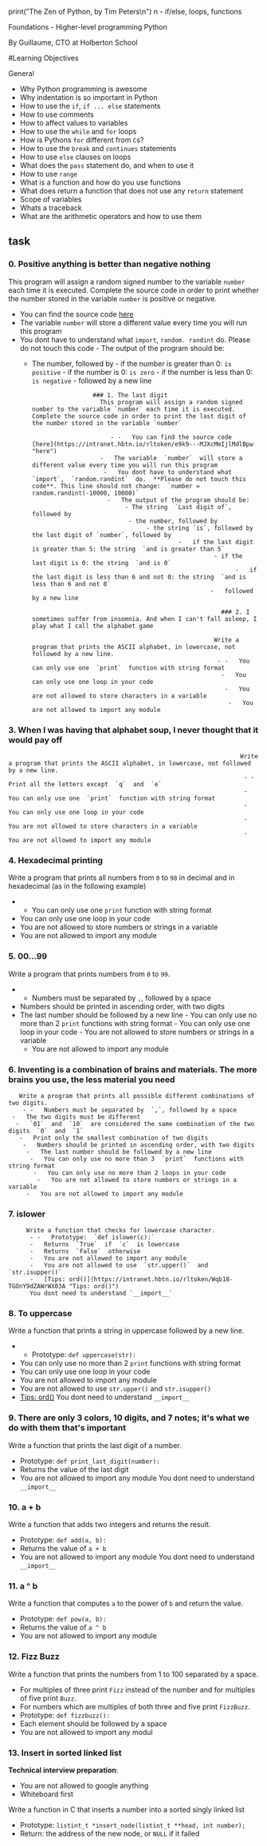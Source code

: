 print("The Zen of Python, by Tim Peters\n")
n - if/else, loops, functions

Foundations - Higher-level programming  Python

By Guillaume, CTO at Holberton School

#Learning Objectives

General 

 - Why Python programming is awesome
 -   Why indentation is so important in Python
 -   How to use the  `if`,  `if ... else`  statements
 -   How to use comments
 -   How to affect values to variables
 -   How to use the  `while`  and  `for`  loops
 -   How is Pythons  `for`  different from  `C`s?
 -   How to use the  `break`  and  `continues`  statements
 -   How to use  `else`  clauses on loops
 -   What does the  `pass`  statement do, and when to use it
 -   How to use  `range`
 -   What is a function and how do you use functions
 -   What does return a function that does not use any  `return`  statement
 -   Scope of variables
 -   Whats a traceback
 -   What are the arithmetic operators and how to use them

## task

### 0. Positive anything is better than negative nothing

This program will assign a random signed number to the variable  `number`  each time it is executed. Complete the source code in order to print whether the number stored in the variable  `number`  is positive or negative.

 -   You can find the source code  [here](https://intranet.hbtn.io/rltoken/2S3G4vOnRrWymCjKYd6Wew "here")
  -   The variable  `number`  will store a different value every time you will run this program
   -   You dont have to understand what  `import`,  `random. randint`  do. Please do not touch this code
    -   The output of the program should be:
        - The number, followed by
	              -   if the number is greater than 0:  `is positive`
		                    -   if the number is 0:  `is zero`
				                  -   if the number is less than 0:  `is negative`
						       -   followed by a new line
						         
							   ### 1. The last digit
							     This program will assign a random signed number to the variable `number` each time it is executed. Complete the source code in order to print the last digit of the number stored in the variable `number`
							       
							        - -   You can find the source code  [here](https://intranet.hbtn.io/rltoken/e9k9---MJXcMmIjlMdlBpw "here")
								 -   The variable  `number`  will store a different value every time you will run this program
								  -   You dont have to understand what  `import`,  `random.randint`  do.  **Please do not touch this code**. This line should not change:  `number = random.randint(-10000, 10000)`
								   -   The output of the program should be:
								        - The string  `Last digit of`, followed by
									     - the number, followed by
									          - the string `is`, followed by the last digit of `number`, followed by
										               -   if the last digit is greater than 5: the string  `and is greater than 5`
											                     - if the last digit is 0: the string  `and is 0`
													                   -   if the last digit is less than 6 and not 0: the string  `and is less than 6 and not 0`
															    -   followed by a new line
															     
															       ### 2. I sometimes suffer from insomnia. And when I can't fall asleep, I play what I call the alphabet game
															         
																 Write a program that prints the ASCII alphabet, in lowercase, not followed by a new line.
																  - -   You can only use one  `print`  function with string format
																   -   You can only use one loop in your code
																    -   You are not allowed to store characters in a variable
																     -   You are not allowed to import any module
### 3. When I was having that alphabet soup, I never thought that it would pay off
																     Write a program that prints the ASCII alphabet, in lowercase, not followed by a new line.
																      - -   Print all the letters except  `q`  and  `e`
																      -   You can only use one  `print`  function with string format
																      -   You can only use one loop in your code
																      -   You are not allowed to store characters in a variable
																      -   You are not allowed to import any module

### 4. Hexadecimal printing
Write a program that prints all numbers from `0` to `98` in decimal and in hexadecimal (as in the following example)

 - -   You can only use one  `print`  function with string format
 -   You can only use one loop in your code
 -   You are not allowed to store numbers or strings in a variable
 -   You are not allowed to import any module

### 5. 00...99
Write a program that prints numbers from `0` to `99`.

 - -   Numbers must be separated by  `,`, followed by a space
  -   Numbers should be printed in ascending order, with two digits
   -   The last number should be followed by a new line
    -   You can only use no more than 2  `print`  functions with string format
     -   You can only use one loop in your code
      -   You are not allowed to store numbers or strings in a variable
       -   You are not allowed to import any module
### 6. Inventing is a combination of brains and materials. The more brains you use, the less material you need
       Write a program that prints all possible different combinations of two digits.
        - -   Numbers must be separated by  `,`, followed by a space
	 -   The two digits must be different
	  -   `01`  and  `10`  are considered the same combination of the two digits  `0`  and  `1`
	   -   Print only the smallest combination of two digits
	    -   Numbers should be printed in ascending order, with two digits
	     -   The last number should be followed by a new line
	      -   You can only use no more than 3  `print`  functions with string format
	       -   You can only use no more than 2 loops in your code
	        -   You are not allowed to store numbers or strings in a variable
		 -   You are not allowed to import any module
### 7. islower
		 Write a function that checks for lowercase character.
		  - -   Prototype:  `def islower(c):`
		  -   Returns  `True`  if  `c`  is lowercase
		  -   Returns  `False`  otherwise
		  -   You are not allowed to import any module
		  -   You are not allowed to use  `str.upper()`  and  `str.isupper()`
		  -   [Tips: ord()](https://intranet.hbtn.io/rltoken/Wqb18-TGOnY9dZAWrWX03A "Tips: ord()")
		  You dont need to understand `__import__`

### 8. To uppercase
Write a function that prints a string in uppercase followed by a new line.

 - -   Prototype:  `def uppercase(str):`
 -   You can only use no more than 2  `print`  functions with string format
 -   You can only use one loop in your code
 -   You are not allowed to import any module
 -   You are not allowed to use  `str.upper()`  and  `str.isupper()`
 -   [Tips: ord()](https://intranet.hbtn.io/rltoken/Wqb18-TGOnY9dZAWrWX03A "Tips: ord()")
 You dont need to understand `__import__`

### 9. There are only 3 colors, 10 digits, and 7 notes; it's what we do with them that's important
Write a function that prints the last digit of a number.

 -  Prototype:  `def print_last_digit(number):`
 -   Returns the value of the last digit
 -   You are not allowed to import any module
 You dont need to understand `__import__`

### 10. a + b
Write a function that adds two integers and returns the result.

 - Prototype:  `def add(a, b):`
 -   Returns the value of  `a + b`
 -   You are not allowed to import any module
 You dont need to understand `__import__`

### 11. a ^ b
Write a function that computes `a` to the power of `b` and return the value.

 - Prototype:  `def pow(a, b):`
 -   Returns the value of  `a ^ b`
 -   You are not allowed to import any module

### 12. Fizz Buzz
Write a function that prints the numbers from 1 to 100 separated by a space.

 - For multiples of three print  `Fizz`  instead of the number and for multiples of five print  `Buzz`.
 -   For numbers which are multiples of both three and five print  `FizzBuzz`.
 -   Prototype:  `def fizzbuzz():`
 -   Each element should be followed by a space
 -   You are not allowed to import any modul

### 13. Insert in sorted linked list
**Technical interview preparation**:

 - You are not allowed to google anything
 -   Whiteboard first


 Write a function in C that inserts a number into a sorted singly linked list

 -   Prototype:  `listint_t *insert_node(listint_t **head, int number);`
 -   Return: the address of the new node, or  `NULL`  if it failed

